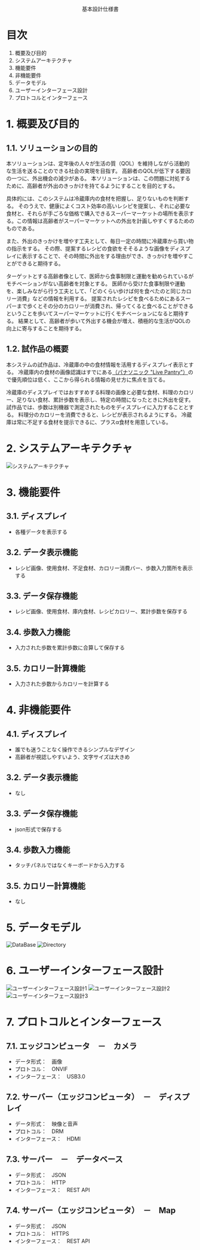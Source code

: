<div style="text-align: center;">
基本設計仕様書
</div>


<div style="page-break-before:always"></div>

# 目次
1. 概要及び目的
2. システムアーキテクチャ
3. 機能要件
4. 非機能要件
5. データモデル
6. ユーザーインターフェース設計
7. プロトコルとインターフェース

<div style="page-break-before:always"></div>

# 1. 概要及び目的
## 1.1. ソリューションの目的
本ソリューションは、定年後の人々が生活の質（QOL）を維持しながら活動的な生活を送ることのできる社会の実現を目指す。
高齢者のQOLが低下する要因の一つに、外出機会の減少がある。
本ソリューションは、この問題に対処するために、高齢者が外出のきっかけを持てるようにすることを目的とする。

具体的には、このシステムは冷蔵庫内の食材を把握し、足りないものを判断する。
そのうえで、健康によくコスト効率の高いレシピを提案し、それに必要な食材と、それらが手ごろな価格で購入できるスーパーマーケットの場所を表示する。この情報は高齢者がスーパーマーケットへの外出を計画しやすくするためのものである。

また、外出のきっかけを増やす工夫として、毎日一定の時間に冷蔵庫から買い物の指示をする。
その際、提案するレシピの食欲をそそるような画像をディスプレイに表示することで、その時間に外出をする理由ができ、きっかけを増やすことができると期待する。

ターゲットとする高齢者像として、医師から食事制限と運動を勧められているがモチベーションがない高齢者を対象とする。
医師から受けた食事制限や運動を、楽しみながら行う工夫として、「どのくらい歩けば何を食べたのと同じカロリー消費」などの情報を利用する。
提案されたレシピを食べるためにあるスーパーまで歩くとその分のカロリーが消費され、帰ってくると食べることができるということを歩いてスーパーマーケットに行くモチベーションになると期待する。
結果として、高齢者が歩いて外出する機会が増え、積極的な生活がQOLの向上に寄与することを期待する。

## 1.2. 試作品の概要
本システムの試作品は、冷蔵庫の中の食材情報を活用するディスプレイ表示とする。
冷蔵庫内の食材の画像認識はすでにある[（パナソニック "Live Pantry"）](https://panasonic.jp/reizo/function/camera.html)ので優先順位は低く、ここから得られる情報の見せ方に焦点を当てる。

冷蔵庫のディスプレイではおすすめする料理の画像と必要な食材、料理のカロリー、足りない食材、累計歩数を表示し、特定の時間になったときに外出を促す。
試作品では、歩数は別機器で測定されたものをディスプレイに入力することとする。
料理分のカロリーを消費できると、レシピが表示されるようにする。
冷蔵庫は常に不足する食材を提示できるに、プラスα食材を用意している。

# 2. システムアーキテクチャ
![システムアーキテクチャ](../img/system_architecture.drawio.png)
# 3. 機能要件
## 3.1. ディスプレイ
- 各種データを表示する
## 3.2. データ表示機能
- レシピ画像、使用食材、不足食材、カロリー消費バー、歩数入力箇所を表示する
## 3.3. データ保存機能
- レシピ画像、使用食材、庫内食材、レシピカロリー、累計歩数を保存する
## 3.4. 歩数入力機能
- 入力された歩数を累計歩数に合算して保存する
## 3.5. カロリー計算機能
- 入力された歩数からカロリーを計算する

# 4. 非機能要件
## 4.1. ディスプレイ
- 誰でも迷うことなく操作できるシンプルなデザイン
- 高齢者が視認しやすいよう、文字サイズは大きめ
## 3.2. データ表示機能
- なし
## 3.3. データ保存機能
- json形式で保存する
## 3.4. 歩数入力機能
- タッチパネルではなくキーボードから入力する
## 3.5. カロリー計算機能
- なし

# 5. データモデル
![DataBase](../img/DataModel_DB.png)
![Directory](../img/DataModel_Directory.png)

# 6. ユーザーインターフェース設計
![ユーザーインターフェース設計1](../img/ui_1.png)
![ユーザーインターフェース設計2](../img/ui_2.png)
![ユーザーインターフェース設計3](../img/ui_3.png)

# 7. プロトコルとインターフェース
## 7.1. エッジコンピュータ　－　カメラ
- データ形式：　画像
- プロトコル：　ONVIF
- インターフェース：　USB3.0

## 7.2. サーバー（エッジコンピュータ）　－　ディスプレイ
- データ形式：　映像と音声
- プロトコル：　DRM
- インターフェース：　HDMI

## 7.3. サーバー　－　データベース
- データ形式：　JSON
- プロトコル：　HTTP
- インターフェース：　REST API

## 7.4. サーバー（エッジコンピュータ）　－　Map
- データ形式：　JSON
- プロトコル：　HTTPS
- インターフェース：　REST API
